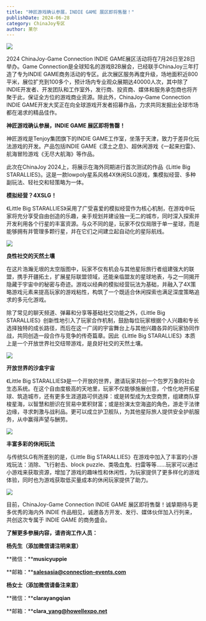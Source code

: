 ```yaml
---
title: "神匠游戏确认参展，INDIE GAME 展区即将售罄！"
publishDate: 2024-06-28
category: ChinaJoy专区
author: 莱尔
---
```


![](https://ec-net-1251389766.cos.ap-shanghai.myqcloud.com/wp-content/uploads/2024/06/20240628160251486-1024x435.jpg)

2024 ChinaJoy-Game Connection INDIE GAME展区活动将在7月26日至28日举办。Game Connection是全球知名的游戏B2B展会，已经联手ChinaJoy三年打造了专为INDIE GAME商务活动的专区。此次展区服务再度升级，场地面积近800平米，展位扩充到100多个，预计场内专业观众展期达40000人次，其中除了INDIE开发者、开发团队和工作室外，发行商、投资商、媒体和服务承包商也将齐聚于此，保证全方位的游戏商业资源。除此外，ChinaJoy-Game Connection INDIE GAME开发大奖正在向全球游戏开发者招募作品，力求共同发掘出全球市场都在渴求的精品佳作。

**神匠游戏确认参展，INDIE GAME 展区即将售罄！**

神匠游戏是Tenjoy集团旗下的INDIE GAME工作室，坐落于天津，致力于差异化玩法游戏的开发。产品包括INDIE GAME《漠土之息》、超休闲游戏《一起来扫雷》、航海冒险游戏《无尽大航海》等作品。

此次在ChinaJoy 2024上，将展示在海外同期进行首次测试的作品《Little Big STARALLIES》。这是一款lowpoly星系风格4X休闲SLG游戏，集模拟经营、多种副玩法、轻社交和轻策略为一体。

**模拟经营？4XSLG！**

《Little Big STARALLIES》采用了广受喜爱的模拟经营作为核心机制，在游戏中玩家将充分享受自由创造的乐趣，亲手规划并建设独一无二的城市，同时深入探索并开发利用各个行星的丰富资源。与众不同的是，玩家不仅仅局限于单一星球，而是能够拥有并管理多颗行星，并在它们之间建立起自动化的星际航线。

![](https://ec-net-1251389766.cos.ap-shanghai.myqcloud.com/wp-content/uploads/2024/06/20240628160253492-1024x593.jpg)

**良性社交的天然土壤**

在这片浩瀚无垠的太空版图中，玩家不仅有机会与其他星际旅行者组建强大的联盟，携手开疆拓土，扩展星际联盟领域，还能亲临盟友的星球地表，与之一同揭开隐藏于宇宙中的秘密与奇迹。游戏以经典的模拟经营玩法为基础，并融入了4X策略游戏元素来提高玩家的游戏粘性，构筑了一个既适合休闲探索也满足深度策略追求的多元化游戏。

除了常见的聊天频道、弹幕和分享等基础社交功能之外，《Little Big STARALLIES》创新性地引入了玩家合作机制，鼓励每位玩家根据个人兴趣和专长选择独特的成长路径，而后在这一广阔的宇宙舞台上与其他兴趣各异的玩家协同作战，共同创造一段合作与竞争的传奇篇章。因此《Little Big STARALLIES》本质上是一个开放世界社交纽带游戏，是良好社交的天然土壤。

![](https://ec-net-1251389766.cos.ap-shanghai.myqcloud.com/wp-content/uploads/2024/06/20240628160257673-1024x607.jpg)

**开放世界的沙盒宇宙**

《Little Big STARALLIES》是一个开放的世界，邀请玩家共创一个包罗万象的社会生态系统。在这个自由度极高的天地里，玩家不仅能够施展创意，个性化地开拓星球、筑造城市，还有更多生涯道路可供选择：或是转型成为太空商贾，组建商队穿梭星海，以智慧和胆识在贸易中累积财富；或是扮演太空海盗的角色，游走于法律边缘，寻求刺激与战利品。更可以成立护卫舰队，为其他星际旅人提供安全护航服务，从中赢得声望与酬劳。

![](https://ec-net-1251389766.cos.ap-shanghai.myqcloud.com/wp-content/uploads/2024/06/20240628160259834-1024x576.jpg)

**丰富多彩的休闲玩法**

与传统SLG有所差别的是，《Little Big STARALLIES》在游戏中加入了丰富的小游戏玩法：消除、飞行射击、block puzzle、类吸血鬼、扫雷等等……玩家可以通过小游戏来获取资源，增加了游戏的趣味性和休闲性，为玩家提供了更多样化的游戏体验，同时也为游戏获取低买量成本的休闲玩家提供了助力。

![](https://ec-net-1251389766.cos.ap-shanghai.myqcloud.com/wp-content/uploads/2024/06/20240628160300971-1024x612.jpg)

目前，ChinaJoy-Game Connection INDIE GAME 展区即将售罄！诚挚期待与更多优秀的海内外 INDIE 作品相见，诚邀各方开发、发行、媒体伙伴加入行列来，共创这次专属于 INDIE GAME 的商务盛会。

**了解更多参展内容，请咨询工作人员：**

**杨先生（添加微信请注明来意）**

**微信：****musicyuppie**

**邮箱：****salesasia@connection-events.com**

**杨女士（添加微信请备注来意）**

**微信：****clarayangqian**

**邮箱：****clara\_yang@howellexpo.net**
